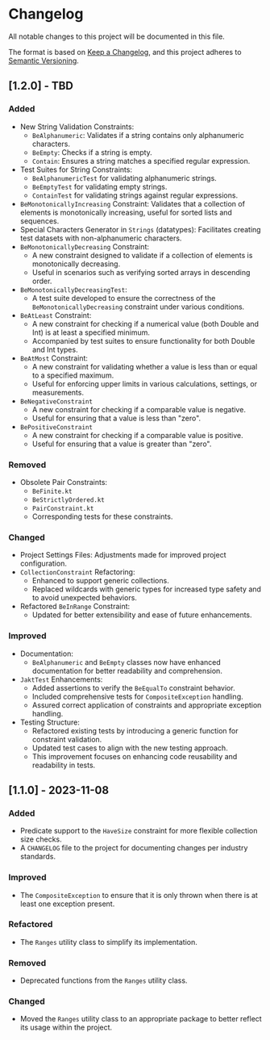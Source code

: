 # Changelog

All notable changes to this project will be documented in this file.

The format is based on [Keep a Changelog](https://keepachangelog.com/en/1.0.0/),
and this project adheres to [Semantic Versioning](https://semver.org/spec/v2.0.0.html).

## [1.2.0] - TBD

### Added
- New String Validation Constraints:
  - `BeAlphanumeric`: Validates if a string contains only alphanumeric characters.
  - `BeEmpty`: Checks if a string is empty.
  - `Contain`: Ensures a string matches a specified regular expression.
- Test Suites for String Constraints:
  - `BeAlphanumericTest` for validating alphanumeric strings.
  - `BeEmptyTest` for validating empty strings.
  - `ContainTest` for validating strings against regular expressions.
- `BeMonotonicallyIncreasing` Constraint: Validates that a collection of elements is monotonically increasing, useful for sorted lists and sequences.    
- Special Characters Generator in `Strings` (datatypes): Facilitates creating test datasets with non-alphanumeric characters.
- `BeMonotonicallyDecreasing` Constraint:
  - A new constraint designed to validate if a collection of elements is monotonically decreasing.
  - Useful in scenarios such as verifying sorted arrays in descending order.
- `BeMonotonicallyDecreasingTest`:
  - A test suite developed to ensure the correctness of the `BeMonotonicallyDecreasing` constraint under various conditions.
- `BeAtLeast` Constraint:
  - A new constraint for checking if a numerical value (both Double and Int) is at least a specified minimum.
  - Accompanied by test suites to ensure functionality for both Double and Int types.
- `BeAtMost` Constraint:
  - A new constraint for validating whether a value is less than or equal to a specified maximum.
  - Useful for enforcing upper limits in various calculations, settings, or measurements.
- `BeNegativeConstraint`
  - A new constraint for checking if a comparable value is negative.
  - Useful for ensuring that a value is less than "zero".
- `BePositiveConstraint`
  - A new constraint for checking if a comparable value is positive.
  - Useful for ensuring that a value is greater than "zero".

### Removed
- Obsolete Pair Constraints:
  - `BeFinite.kt`
  - `BeStrictlyOrdered.kt`
  - `PairConstraint.kt`
  - Corresponding tests for these constraints.

### Changed
- Project Settings Files: Adjustments made for improved project configuration.
- `CollectionConstraint` Refactoring:
  - Enhanced to support generic collections.
  - Replaced wildcards with generic types for increased type safety and to avoid unexpected behaviors.
- Refactored `BeInRange` Constraint:
  - Updated for better extensibility and ease of future enhancements.


### Improved
- Documentation:
  - `BeAlphanumeric` and `BeEmpty` classes now have enhanced documentation for better readability and comprehension.
- `JaktTest` Enhancements:
  - Added assertions to verify the `BeEqualTo` constraint behavior.
  - Included comprehensive tests for `CompositeException` handling.
  - Assured correct application of constraints and appropriate exception handling.
- Testing Structure:
  - Refactored existing tests by introducing a generic function for constraint validation.
  - Updated test cases to align with the new testing approach.
  - This improvement focuses on enhancing code reusability and readability in tests.

## [1.1.0] - 2023-11-08

### Added
- Predicate support to the `HaveSize` constraint for more flexible collection size checks.
- A `CHANGELOG` file to the project for documenting changes per industry standards.

### Improved
- The `CompositeException` to ensure that it is only thrown when there is at least one exception present.

### Refactored
- The `Ranges` utility class to simplify its implementation.

### Removed
- Deprecated functions from the `Ranges` utility class.

### Changed
- Moved the `Ranges` utility class to an appropriate package to better reflect its usage within the project.
